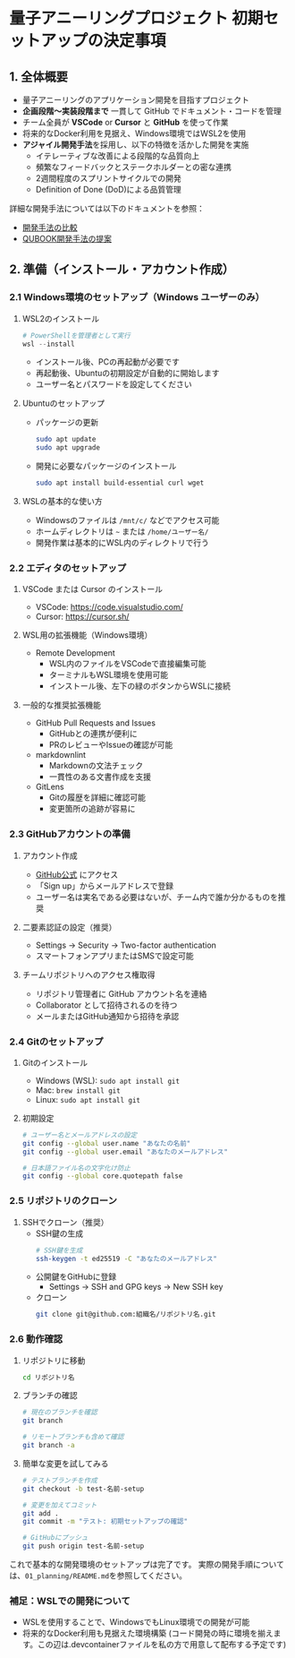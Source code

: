 # 量子アニーリングプロジェクト 初期セットアップの決定事項

## 1. 全体概要
- 量子アニーリングのアプリケーション開発を目指すプロジェクト
- **企画段階～実装段階まで** 一貫して GitHub でドキュメント・コードを管理
- チーム全員が **VSCode** or **Cursor** と **GitHub** を使って作業
- 将来的なDocker利用を見据え、Windows環境ではWSL2を使用
- **アジャイル開発手法**を採用し、以下の特徴を活かした開発を実施
  - イテレーティブな改善による段階的な品質向上
  - 頻繁なフィードバックとステークホルダーとの密な連携
  - 2週間程度のスプリントサイクルでの開発
  - Definition of Done (DoD)による品質管理

詳細な開発手法については以下のドキュメントを参照：
- [開発手法の比較](03_development_methodology/development_approach_comparison.md)
- [QUBOOK開発手法の提案](03_development_methodology/development_approach_proposal.md)

## 2. 準備（インストール・アカウント作成）

### 2.1 Windows環境のセットアップ（Windows ユーザーのみ）
1. WSL2のインストール
   ```powershell
   # PowerShellを管理者として実行
   wsl --install
   ```
   - インストール後、PCの再起動が必要です
   - 再起動後、Ubuntuの初期設定が自動的に開始します
   - ユーザー名とパスワードを設定してください

2. Ubuntuのセットアップ
   - パッケージの更新
     ```bash
     sudo apt update
     sudo apt upgrade
     ```
   - 開発に必要なパッケージのインストール
     ```bash
     sudo apt install build-essential curl wget
     ```

3. WSLの基本的な使い方
   - Windowsのファイルは `/mnt/c/` などでアクセス可能
   - ホームディレクトリは `~` または `/home/ユーザー名/`
   - 開発作業は基本的にWSL内のディレクトリで行う

### 2.2 エディタのセットアップ
1. VSCode または Cursor のインストール
   - VSCode: https://code.visualstudio.com/
   - Cursor: https://cursor.sh/

2. WSL用の拡張機能（Windows環境）
   - Remote Development
     - WSL内のファイルをVSCodeで直接編集可能
     - ターミナルもWSL環境を使用可能
     - インストール後、左下の緑のボタンからWSLに接続

3. 一般的な推奨拡張機能
   - GitHub Pull Requests and Issues
     - GitHubとの連携が便利に
     - PRのレビューやIssueの確認が可能
   - markdownlint
     - Markdownの文法チェック
     - 一貫性のある文書作成を支援
   - GitLens
     - Gitの履歴を詳細に確認可能
     - 変更箇所の追跡が容易に

### 2.3 GitHubアカウントの準備
1. アカウント作成
   - [GitHub公式](https://github.com/) にアクセス
   - 「Sign up」からメールアドレスで登録
   - ユーザー名は実名である必要はないが、チーム内で誰か分かるものを推奨

2. 二要素認証の設定（推奨）
   - Settings → Security → Two-factor authentication
   - スマートフォンアプリまたはSMSで設定可能

3. チームリポジトリへのアクセス権取得
   - リポジトリ管理者に GitHub アカウント名を連絡
   - Collaborator として招待されるのを待つ
   - メールまたはGitHub通知から招待を承認

### 2.4 Gitのセットアップ
1. Gitのインストール
   - Windows (WSL): `sudo apt install git`
   - Mac: `brew install git`
   - Linux: `sudo apt install git`

2. 初期設定
   ```bash
   # ユーザー名とメールアドレスの設定
   git config --global user.name "あなたの名前"
   git config --global user.email "あなたのメールアドレス"

   # 日本語ファイル名の文字化け防止
   git config --global core.quotepath false
   ```

### 2.5 リポジトリのクローン
1. SSHでクローン（推奨）
   - SSH鍵の生成
     ```bash
     # SSH鍵を生成
     ssh-keygen -t ed25519 -C "あなたのメールアドレス"
     ```
   - 公開鍵をGitHubに登録
     - Settings → SSH and GPG keys → New SSH key
   - クローン
     ```bash
     git clone git@github.com:組織名/リポジトリ名.git
     ```

### 2.6 動作確認
1. リポジトリに移動
   ```bash
   cd リポジトリ名
   ```

2. ブランチの確認
   ```bash
   # 現在のブランチを確認
   git branch
   
   # リモートブランチも含めて確認
   git branch -a
   ```

3. 簡単な変更を試してみる
   ```bash
   # テストブランチを作成
   git checkout -b test-名前-setup
   
   # 変更を加えてコミット
   git add .
   git commit -m "テスト: 初期セットアップの確認"
   
   # GitHubにプッシュ
   git push origin test-名前-setup
   ```

これで基本的な開発環境のセットアップは完了です。
実際の開発手順については、`01_planning/README.md`を参照してください。

### 補足：WSLでの開発について
- WSLを使用することで、WindowsでもLinux環境での開発が可能
- 将来的なDocker利用も見据えた環境構築 (コード開発の時に環境を揃えます。この辺は.devcontainerファイルを私の方で用意して配布する予定です)
